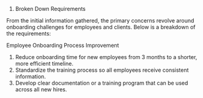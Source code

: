1. Broken Down Requirements

From the initial information gathered, the primary concerns revolve around onboarding challenges for employees and clients. Below is a breakdown of the requirements:

Employee Onboarding Process Improvement

1. Reduce onboarding time for new employees from 3 months to a shorter, more efficient timeline.
2. Standardize the training process so all employees receive consistent information.
3. Develop clear documentation or a training program that can be used across all new hires.
